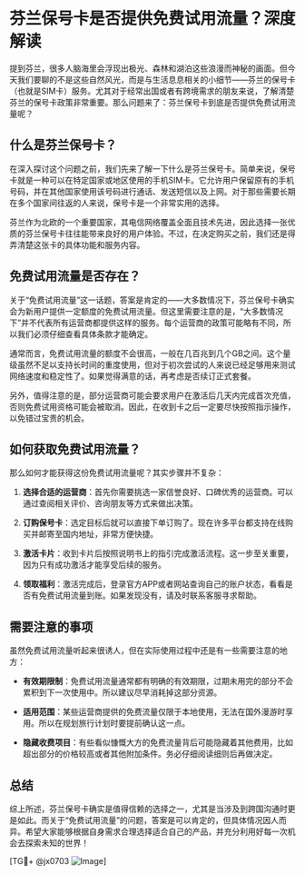 # 芬兰保号卡是否提供免费试用流量？深度解读

提到芬兰，很多人脑海里会浮现出极光、森林和湖泊这些浪漫而神秘的画面。但今天我们要聊的不是这些自然风光，而是与生活息息相关的小细节——芬兰的保号卡（也就是SIM卡）服务。尤其对于经常出国或者有跨境需求的朋友来说，了解清楚芬兰的保号卡政策非常重要。那么问题来了：芬兰保号卡到底是否提供免费试用流量呢？

## 什么是芬兰保号卡？

在深入探讨这个问题之前，我们先来了解一下什么是芬兰保号卡。简单来说，保号卡就是一种可以在特定国家或地区使用的手机SIM卡。它允许用户保留原有的手机号码，并在其他国家使用该号码进行通话、发送短信以及上网。对于那些需要长期在多个国家间往返的人来说，保号卡是一个非常实用的选择。

芬兰作为北欧的一个重要国家，其电信网络覆盖全面且技术先进，因此选择一张优质的芬兰保号卡往往能带来良好的用户体验。不过，在决定购买之前，我们还是得弄清楚这张卡的具体功能和服务内容。

## 免费试用流量是否存在？

关于“免费试用流量”这一话题，答案是肯定的——大多数情况下，芬兰保号卡确实会为新用户提供一定额度的免费试用流量。但这里需要注意的是，“大多数情况下”并不代表所有运营商都提供这样的服务。每个运营商的政策可能略有不同，所以我们必须仔细查看具体条款才能确定。

通常而言，免费试用流量的额度不会很高，一般在几百兆到几个GB之间。这个量级虽然不足以支持长时间的重度使用，但对于初次尝试的人来说已经足够用来测试网络速度和稳定性了。如果觉得满意的话，再考虑是否续订正式套餐。

另外，值得注意的是，部分运营商可能会要求用户在激活后几天内完成首次充值，否则免费试用资格可能会被取消。因此，在收到卡之后一定要尽快按照指示操作，以免错过宝贵的机会。

## 如何获取免费试用流量？

那么如何才能获得这份免费试用流量呢？其实步骤并不复杂：

1. **选择合适的运营商**：首先你需要挑选一家信誉良好、口碑优秀的运营商。可以通过查阅相关评价、咨询朋友等方式来做出决策。
   
2. **订购保号卡**：选定目标后就可以直接下单订购了。现在许多平台都支持在线购买并邮寄至国内地址，非常方便快捷。

3. **激活卡片**：收到卡片后按照说明书上的指引完成激活流程。这一步至关重要，因为只有成功激活才能享受后续的服务。

4. **领取福利**：激活完成后，登录官方APP或者网站查询自己的账户状态，看看是否有免费试用流量到账。如果发现没有，请及时联系客服寻求帮助。

## 需要注意的事项

虽然免费试用流量听起来很诱人，但在实际使用过程中还是有一些需要注意的地方：

- **有效期限制**：免费试用流量通常都有明确的有效期限，过期未用完的部分不会累积到下一次使用中。所以建议尽早消耗掉这部分资源。
  
- **适用范围**：某些运营商提供的免费流量仅限于本地使用，无法在国外漫游时享用。所以在规划旅行计划时要提前确认这一点。

- **隐藏收费项目**：有些看似慷慨大方的免费流量背后可能隐藏着其他费用，比如超出部分的价格较高或者其他附加条件。务必仔细阅读细则后再做决定。

## 总结

综上所述，芬兰保号卡确实是值得信赖的选择之一，尤其是当涉及到跨国沟通时更是如此。而关于“免费试用流量”的问题，答案是可以肯定的，但具体情况因人而异。希望大家能够根据自身需求合理选择适合自己的产品，并充分利用好每一次机会去探索未知的世界！

[TG💪+ @jx0703 ![Image](https://github.com/user-attachments/assets/dbca1d08-cadb-493c-b0ec-ad6f7a83f270)]